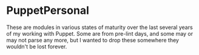 # PuppetPersonal

These are modules in various states of maturity over the last several years of my working with Puppet.  Some are from pre-lint days, and some may or may not parse any more, but I wanted to drop these somewhere they wouldn't be lost forever.


